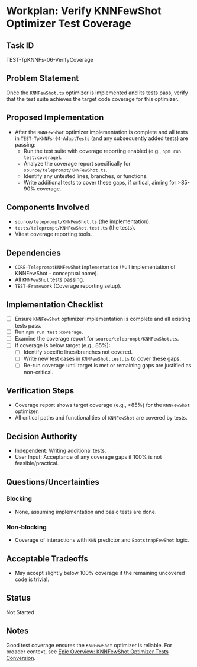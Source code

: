 # Workplan: Verify KNNFewShot Optimizer Test Coverage

## Task ID
TEST-TpKNNFs-06-VerifyCoverage

## Problem Statement
Once the `KNNFewShot.ts` optimizer is implemented and its tests pass, verify that the test suite achieves the target code coverage for this optimizer.

## Proposed Implementation
- After the `KNNFewShot` optimizer implementation is complete and all tests in `TEST-TpKNNFs-04-AdaptTests` (and any subsequently added tests) are passing:
    - Run the test suite with coverage reporting enabled (e.g., `npm run test:coverage`).
    - Analyze the coverage report specifically for `source/teleprompt/KNNFewShot.ts`.
    - Identify any untested lines, branches, or functions.
    - Write additional tests to cover these gaps, if critical, aiming for >85-90% coverage.

## Components Involved
- `source/teleprompt/KNNFewShot.ts` (the implementation).
- `tests/teleprompt/KNNFewShot.test.ts` (the tests).
- Vitest coverage reporting tools.

## Dependencies
- `CORE-TelepromptKNNFewShotImplementation` (Full implementation of KNNFewShot - conceptual name).
- All `KNNFewShot` tests passing.
- `TEST-Framework` (Coverage reporting setup).

## Implementation Checklist
- [ ] Ensure `KNNFewShot` optimizer implementation is complete and all existing tests pass.
- [ ] Run `npm run test:coverage`.
- [ ] Examine the coverage report for `source/teleprompt/KNNFewShot.ts`.
- [ ] If coverage is below target (e.g., 85%):
    - [ ] Identify specific lines/branches not covered.
    - [ ] Write new test cases in `KNNFewShot.test.ts` to cover these gaps.
    - [ ] Re-run coverage until target is met or remaining gaps are justified as non-critical.

## Verification Steps
- Coverage report shows target coverage (e.g., >85%) for the `KNNFewShot` optimizer.
- All critical paths and functionalities of `KNNFewShot` are covered by tests.

## Decision Authority
- Independent: Writing additional tests.
- User Input: Acceptance of any coverage gaps if 100% is not feasible/practical.

## Questions/Uncertainties
### Blocking
- None, assuming implementation and basic tests are done.

### Non-blocking
- Coverage of interactions with `KNN` predictor and `BootstrapFewShot` logic.

## Acceptable Tradeoffs
- May accept slightly below 100% coverage if the remaining uncovered code is trivial.

## Status
Not Started

## Notes
Good test coverage ensures the `KNNFewShot` optimizer is reliable.
For broader context, see [Epic Overview: KNNFewShot Optimizer Tests Conversion](../../docs/planning/workplans/TEST-TelepromptKNNFewShotTests.md).